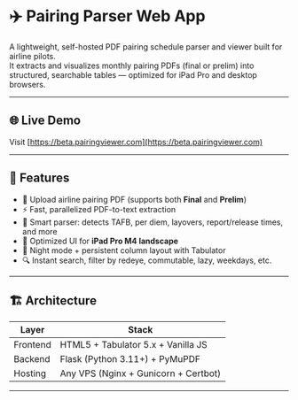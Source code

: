 # ✈️ Pairing Parser Web App

A lightweight, self-hosted PDF pairing schedule parser and viewer built for airline pilots.  
It extracts and visualizes monthly pairing PDFs (final or prelim) into structured, searchable tables — optimized for iPad Pro and desktop browsers.

---

## 🌐 Live Demo

Visit [https://beta.pairingviewer.com](https://beta.pairingviewer.com)

---

## 🚀 Features

- 📄 Upload airline pairing PDF (supports both **Final** and **Prelim**)
- ⚡ Fast, parallelized PDF-to-text extraction
- 🧠 Smart parser: detects TAFB, per diem, layovers, report/release times, and more
- 📱 Optimized UI for **iPad Pro M4 landscape**
- 🌙 Night mode + persistent column layout with Tabulator
- 🔍 Instant search, filter by redeye, commutable, lazy, weekdays, etc.

---

## 🏗️ Architecture

| Layer | Stack |
|-------|--------|
| Frontend | HTML5 + Tabulator 5.x + Vanilla JS |
| Backend | Flask (Python 3.11+) + PyMuPDF |
| Hosting | Any VPS (Nginx + Gunicorn + Certbot) |

---

